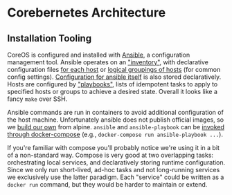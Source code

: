 # Corebernetes Architecture

## Installation Tooling

CoreOS is configured and installed with [Ansible](https://github.com/ansible/ansible), a configuration management tool. Ansible operates on an ["inventory"](/inventory/hosts.ini), with declarative configuration files [for each host](/inventory/host_vars/) or [logical groupings of hosts](/inventory/group_vars/) (for common config settings). [Configuration for ansible itself](/ansible.cfg) is also stored declaratively. Hosts are configured by ["playbooks"](/playbooks/), lists of idempotent tasks to apply to specified hosts or groups to achieve a desired state. Overall it looks like a fancy `make` over SSH.

Ansible commands are run in containers to avoid additional configuration of the host machine. Unfortunately ansible does not publish official images, so we [build our own](/Dockerfile) from alpine. `ansible` and `ansible-playbook` can be [invoked through docker-compose](/docker-compose.yaml) (e.g., `docker-compose run ansible-playbook ...`).

If you're familiar with compose you'll probably notice we're using it in a bit of a non-standard way. Compose is very good at two overlapping tasks: orchestrating local services, and declaratively storing runtime configuration. Since we only run short-lived, ad-hoc tasks and not long-running services we exclusively use the latter paradigm. Each "service" could be written as a `docker run` command, but they would be harder to maintain or extend.
